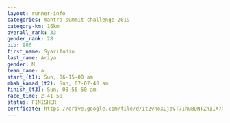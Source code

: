 ```yaml
---
layout: runner-info 
categories: mantra-summit-challenge-2019 
category-km: 15km 
overall_rank: 33
gender_rank: 28
bib: 986
first_name: Syarifudin
last_name: Ariya
gender: M
team_name: a
start_(t1): Sun, 06-15-00 am
mbah_kamad_(t2): Sun, 07-07-40 am
finish_(t3): Sun, 08-56-50 am
race_time: 2-41-50
status: FINISHER
certficate: https-//drive.google.com/file/d/1t2vnoXLjoVT71huBDNTZhIIX7XZ1JNrn/view?usp=sharing
---
```


